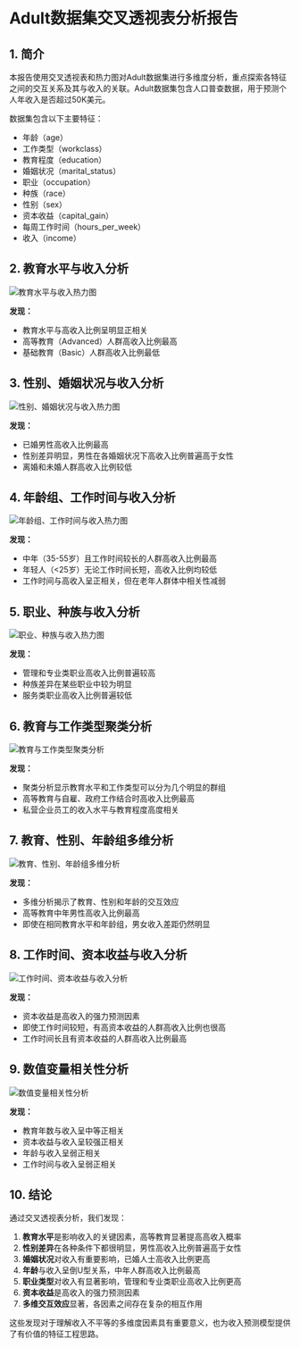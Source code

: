 
# Adult数据集交叉透视表分析报告

## 1. 简介

本报告使用交叉透视表和热力图对Adult数据集进行多维度分析，重点探索各特征之间的交互关系及其与收入的关联。Adult数据集包含人口普查数据，用于预测个人年收入是否超过50K美元。

数据集包含以下主要特征：
- 年龄（age）
- 工作类型（workclass）
- 教育程度（education）
- 婚姻状况（marital_status）
- 职业（occupation）
- 种族（race）
- 性别（sex）
- 资本收益（capital_gain）
- 每周工作时间（hours_per_week）
- 收入（income）

## 2. 教育水平与收入分析

![教育水平与收入热力图](./adult_crosstab_analysis/education_income_heatmap.png)

**发现：**
- 教育水平与高收入比例呈明显正相关
- 高等教育（Advanced）人群高收入比例最高
- 基础教育（Basic）人群高收入比例最低

## 3. 性别、婚姻状况与收入分析

![性别、婚姻状况与收入热力图](./adult_crosstab_analysis/sex_marital_income_heatmap.png)

**发现：**
- 已婚男性高收入比例最高
- 性别差异明显，男性在各婚姻状况下高收入比例普遍高于女性
- 离婚和未婚人群高收入比例较低

## 4. 年龄组、工作时间与收入分析

![年龄组、工作时间与收入热力图](./adult_crosstab_analysis/age_hours_income_heatmap.png)

**发现：**
- 中年（35-55岁）且工作时间较长的人群高收入比例最高
- 年轻人（<25岁）无论工作时间长短，高收入比例均较低
- 工作时间与高收入呈正相关，但在老年人群体中相关性减弱

## 5. 职业、种族与收入分析

![职业、种族与收入热力图](./adult_crosstab_analysis/occupation_race_income_heatmap.png)

**发现：**
- 管理和专业类职业高收入比例普遍较高
- 种族差异在某些职业中较为明显
- 服务类职业高收入比例普遍较低

## 6. 教育与工作类型聚类分析

![教育与工作类型聚类分析](./adult_crosstab_analysis/education_workclass_clustermap.png)

**发现：**
- 聚类分析显示教育水平和工作类型可以分为几个明显的群组
- 高等教育与自雇、政府工作结合时高收入比例最高
- 私营企业员工的收入水平与教育程度高度相关

## 7. 教育、性别、年龄组多维分析

![教育、性别、年龄组多维分析](./adult_crosstab_analysis/education_sex_age_income_heatmap.png)

**发现：**
- 多维分析揭示了教育、性别和年龄的交互效应
- 高等教育中年男性高收入比例最高
- 即使在相同教育水平和年龄组，男女收入差距仍然明显

## 8. 工作时间、资本收益与收入分析

![工作时间、资本收益与收入分析](./adult_crosstab_analysis/hours_capital_income_pivot.png)

**发现：**
- 资本收益是高收入的强力预测因素
- 即使工作时间较短，有高资本收益的人群高收入比例也很高
- 工作时间长且有资本收益的人群高收入比例最高

## 9. 数值变量相关性分析

![数值变量相关性分析](./adult_crosstab_analysis/correlation_heatmap_masked.png)

**发现：**
- 教育年数与收入呈中等正相关
- 资本收益与收入呈较强正相关
- 年龄与收入呈弱正相关
- 工作时间与收入呈弱正相关

## 10. 结论

通过交叉透视表分析，我们发现：

1. **教育水平**是影响收入的关键因素，高等教育显著提高高收入概率
2. **性别差异**在各种条件下都很明显，男性高收入比例普遍高于女性
3. **婚姻状况**对收入有重要影响，已婚人士高收入比例更高
4. **年龄**与收入呈倒U型关系，中年人群高收入比例最高
5. **职业类型**对收入有显著影响，管理和专业类职业高收入比例更高
6. **资本收益**是高收入的强力预测因素
7. **多维交互效应**显著，各因素之间存在复杂的相互作用

这些发现对于理解收入不平等的多维度因素具有重要意义，也为收入预测模型提供了有价值的特征工程思路。
